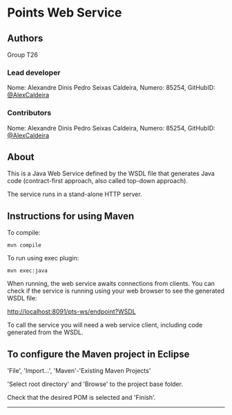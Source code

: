 # Points Web Service

## Authors

Group T26

### Lead developer 

Nome: Alexandre Dinis Pedro Seixas Caldeira, Numero: 85254, GitHubID: [@AlexCaldeira](https://github.com/AlexCaldeira)  

### Contributors

Nome: Alexandre Dinis Pedro Seixas Caldeira, Numero: 85254, GitHubID: [@AlexCaldeira](https://github.com/AlexCaldeira)  

## About

This is a Java Web Service defined by the WSDL file that generates Java code
(contract-first approach, also called top-down approach).

The service runs in a stand-alone HTTP server.


## Instructions for using Maven

To compile:

```
mvn compile
```

To run using exec plugin:

```
mvn exec:java
```

When running, the web service awaits connections from clients.
You can check if the service is running using your web browser 
to see the generated WSDL file:

[http://localhost:8091/pts-ws/endpoint?WSDL](http://localhost:8091/pts-ws/endpoint?WSDL)

To call the service you will need a web service client,
including code generated from the WSDL.


## To configure the Maven project in Eclipse

'File', 'Import...', 'Maven'-'Existing Maven Projects'

'Select root directory' and 'Browse' to the project base folder.

Check that the desired POM is selected and 'Finish'.


----
